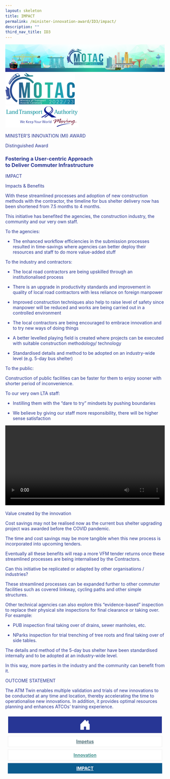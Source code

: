 ```yaml
---
layout: skeleton
title: IMPACT​
permalink: /minister-innovation-award/ID3/impact/
description: ""
third_nav_title: ID3
---
```

<style type="text/css">
  .text-pri {
    color: #273592;
  }

  .nav-tabs {
    border-bottom: none !important;
    overflow: hidden !important;
  }

  .nav-link {
    margin: 8px !important;
    border-radius: 0px !important;
    font-weight: 700 !important;
    padding: 0.5rem 2.8rem !important;
  }

  .link-home {
    border: 1px solid #eee !important;
    color: #fff !important;
    background: rgb(39, 54, 149) !important;
    display: flex;
    justify-content: center;
    align-items: center;
  }

  .link-project {
    border: 1px solid #eee !important;
    color: rgb(83, 114, 122) !important;
    background-color: #fff !important;
    display: flex;
    justify-content: center;
    align-items: center;
  }

  .link-project.active {
    border: none !important;
    color: #fff !important;
    background: rgb(41, 115, 144) !important;
  }

  .link-solution {
    border: 1px solid #eee !important;
    color: rgb(69, 148, 145) !important;
    background-color: #fff !important;
    display: flex;
    justify-content: center;
    align-items: center;
  }

  .link-solution.active {
    border: none !important;
    color: #fff !important;
    background: rgb(34, 155, 189) !important;
  }

  .link-impact {
    border: 1px solid #eee !important;
    color: rgb(41, 95, 120) !important;
    background-color: #fff !important;
    display: flex;
    justify-content: center;
    align-items: center;
  }

  .link-impact.active {
    border: none !important;
    color: #fff !important;
    background: rgb(10, 91, 142) !important;
  }
</style>
<img src="/images/hero.png" class="img-fluid"  alt="hero"/>
<div class="container-fluid py-5 card-bg text-pri my-5">
  <div class="row">
    <div class="col-sm-12 pt-4 pb-3 text-center">
      <img src="/images/Logos/MOTAC_header.png" alt="motac logo" class="img-fluid" />
    </div>
  </div>
  <div class="row border border-4 border-info">
    <div class="col-sm-4 py-3 text-center d-flex flex-column align-items-center justify-content-center">
      <img src="/images/Logos/LTA.png" class="img-fluid" alt="LTA" />
    </div>
    <div class="col-sm-8 py-3 text-center bg-primary d-flex justify-content-center flex-column aligin-items-center">
      <p class="mb-1 text-light font-weight-bold raleway-font"> MINISTER’S INNOVATION (MI) AWARD </p>
      <p class="mb-0 distinguished-award">Distinguished Award</p>
    </div>
  </div>
  <div class="row">
    <div class="col-12 py-3">
      <h3 class="text-center font-weight-bold"> Fostering a User-centric Approach <br /> to Deliver Commuter Infrastructure </h3>
    </div>
    <div class="col-sm-12 text-center py-2 my-2 bg-heading">
      <p class="mb-0 h3 font-weight-bold text-uppercase text-light"> IMPACT </p>
    </div>
    <div class="col-sm-12">
      <div class="row py-2">
        <div class="col-sm-8">
          <p class="text-pri text-decoration-underline font-weight-bold"> Impacts & Benefits </p>
          <p class="text-pri"> With these streamlined processes and adoption of new construction methods with the contractor, the timeline for bus shelter delivery now has been shortened from 7.5 months to 4 months. </p>
          <p class="text-pri"> This initiative has benefited the agencies, the construction industry, the community and our very own staff. </p>
          <p class="text-pri font-weight-bold mb-0">To the agencies:</p>
          <ul class="text-pri">
            <li>
              <p> The enhanced workflow efficiencies in the submission processes resulted in time-savings where agencies can better deploy their resources and staff to do more value-added stuff </p>
            </li>
          </ul>
          <p class="text-pri font-weight-bold mb-0"> To the industry and contractors: </p>
          <ul class="text-pri">
            <li>
              <p> The local road contractors are being upskilled through an institutionalised process </p>
            </li>
            <li>
              <p> There is an upgrade in productivity standards and improvement in quality of local road contractors with less reliance on foreign manpower </p>
            </li>
            <li>
              <p> Improved construction techniques also help to raise level of safety since manpower will be reduced and works are being carried out in a controlled environment </p>
            </li>
            <li>
              <p> The local contractors are being encouraged to embrace innovation and to try new ways of doing things </p>
            </li>
            <li>
              <p> A better levelled playing field is created where projects can be executed with suitable construction methodology/ technology </p>
            </li>
            <li>
              <p> Standardised details and method to be adopted on an industry-wide level (e.g. 5-day bus shelter) </p>
            </li>
          </ul>
          <p class="text-pri font-weight-bold mb-0">To the public:</p>
          <p class="text-pri"> Construction of public facilities can be faster for them to enjoy sooner with shorter period of inconvenience. </p>
          <p class="text-pri font-weight-bold mb-0"> To our very own LTA staff: </p>
          <ul class="text-pri">
            <li>
              <p> Instilling them with the “dare to try” mindsets by pushing boundaries </p>
            </li>
            <li>
              <p> We believe by giving our staff more responsibility, there will be higher sense satisfaction </p>
            </li>
          </ul>
        </div>
        <div class="col-sm-4">
          <video width="100%" class="border border-5 border-primary" controls>
            <source src="/images/MI/ID3/Bus.mp4" type="video/mp4" />
          </video>
        </div>
      </div>
      <div class="row py-2">
        <div class="col-sm-8">
          <p class="text-pri font-weight-bold text-decoration-underline"> Value created by the innovation </p>
          <p class="text-pri"> Cost savings may not be realised now as the current bus shelter upgrading project was awarded before the COVID pandemic. </p>
          <p class="text-pri"> The time and cost savings may be more tangible when this new process is incorporated into upcoming tenders. </p>
          <p class="text-pri"> Eventually all these benefits will reap a more VFM tender returns once these streamlined processes are being internalised by the Contractors. </p>
        </div>
        <div class="col-sm-4"></div>
      </div>
      <div class="row py-2">
        <div class="col-sm-8">
          <p class="text-pri font-weight-bold text-decoration-underline"> Can this initiative be replicated or adapted by other organisations / industries? </p>
          <p class="text-pri"> These streamlined processes can be expanded further to other commuter facilities such as covered linkway, cycling paths and other simple structures. </p>
          <p class="text-pri mb-0"> Other technical agencies can also explore this “evidence-based” inspection to replace their physical site inspections for final clearance or taking over. For example: </p>
          <ul class="text-pri">
            <li>
              <p> PUB inspection final taking over of drains, sewer manholes, etc. </p>
            </li>
            <li>
              <p> NParks inspection for trial trenching of tree roots and final taking over of side tables. </p>
            </li>
          </ul>
          <p class="text-pri"> The details and method of the 5-day bus shelter have been standardised internally and to be adopted at an industry-wide level. </p>
          <p class="text-pri"> In this way, more parties in the industry and the community can benefit from it. </p>
        </div>
        <div class="col-sm-4"></div>
      </div>
    </div>
  </div>
  <div class="row">
    <div class="col-sm-12 text-center py-2 my-2 bg-heading">
      <p class="mb-0 h3 font-weight-bold text-uppercase text-light"> OUTCOME STATEMENT </p>
    </div>
    <div class="col-sm-12 py-2">
      <p class="mb-0 font-weight-bold text-pri"> The ATM Twin enables multiple validation and trials of new innovations to be conducted at any time and location, thereby accelerating the time to operationalise new innovations. In addition, it provides optimal resources planning and enhances ATCOs’ training experience. </p>
    </div>
  </div>
  <nav>
    <div class="nav nav-tabs nav-fill" id="nav-tab" role="tablist">
      <a class="nav-link text-uppercase link-home text-decoration-none" id="nav-home-tab" href="/minister-innovation-award/ID3/home/">
        <svg xmlns="http://www.w3.org/2000/svg" width="36" height="36" fill="currentColor" class="bi bi-house-door-fill" viewBox="0 0 16 16">
          <path d="M6.5 14.5v-3.505c0-.245.25-.495.5-.495h2c.25 0 .5.25.5.5v3.5a.5.5 0 0 0 .5.5h4a.5.5 0 0 0 .5-.5v-7a.5.5 0 0 0-.146-.354L13 5.793V2.5a.5.5 0 0 0-.5-.5h-1a.5.5 0 0 0-.5.5v1.293L8.354 1.146a.5.5 0 0 0-.708 0l-6 6A.5.5 0 0 0 1.5 7.5v7a.5.5 0 0 0 .5.5h4a.5.5 0 0 0 .5-.5Z" />
        </svg>
      </a>
      <a class="nav-link link-project text-decoration-none" id="nav-project-tab" href="/minister-innovation-award/ID3/impetus/"> Impetus </a>
      <a class="nav-link link-solution text-decoration-none" id="nav-solution-tab" href="/minister-innovation-award/ID3/innovation/"> Innovation</a>
      <a class="nav-link active link-impact text-decoration-none" id="nav-impact-tab" href="/minister-innovation-award/ID3/impact/"> IMPACT​</a>
    </div>
  </nav>
</div>